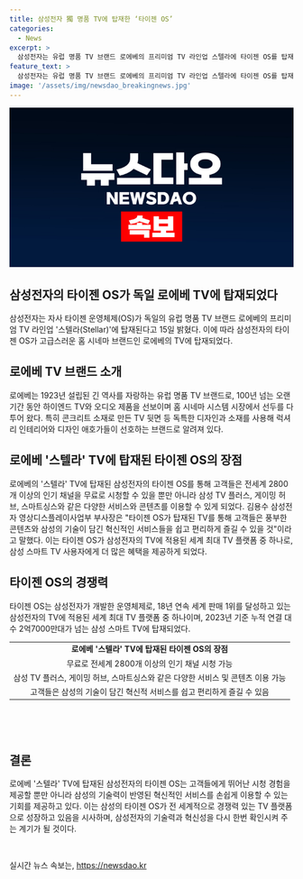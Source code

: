 ```yaml
---
title: 삼성전자 獨 명품 TV에 탑재한 ‘타이젠 OS’
categories:
  - News
excerpt: >
  삼성전자는 유럽 명품 TV 브랜드 로에베의 프리미엄 TV 라인업 스텔라에 타이젠 OS를 탑재한다고 발표했다. 로에베는 고급 TV와 오디오 제작으로 유명하며, 콘크리트 소재 등 독특한 디자인과 럭셔리한 브랜드다. 이 TV는 삼성 TV 플러스, 게이밍 허브, 스마트싱스 등 다양한 삼성 TV 서비스를 이용할 수 있을 뿐만 아니라, 타이젠 OS의 혁신적인 서비스를 경험할 수 있다. 삼성전자는 타이젠 OS를 통해 고객들에게 콘텐츠와 기술을 쉽고 편리하게 제공할 수 있을 것으로 기대하고 있다.
feature_text: >
  삼성전자는 유럽 명품 TV 브랜드 로에베의 프리미엄 TV 라인업 스텔라에 타이젠 OS를 탑재한다고 발표했다. 로에베는 고급 TV와 오디오 제작으로 유명하며, 콘크리트 소재 등 독특한 디자인과 럭셔리한 브랜드다. 이 TV는 삼성 TV 플러스, 게이밍 허브, 스마트싱스 등 다양한 삼성 TV 서비스를 이용할 수 있을 뿐만 아니라, 타이젠 OS의 혁신적인 서비스를 경험할 수 있다. 삼성전자는 타이젠 OS를 통해 고객들에게 콘텐츠와 기술을 쉽고 편리하게 제공할 수 있을 것으로 기대하고 있다.
image: '/assets/img/newsdao_breakingnews.jpg'
---
```


<p><img src="/assets/img/newsdao_breakingnews.jpg" alt="bookingtag 속보" /></p>

<h2 data-ke-size="size36">삼성전자의 타이젠 OS가 독일 로에베 TV에 탑재되었다</h2>

<p data-ke-size="size16">삼성전자는 자사 타이젠 운영체제(OS)가 독일의 유럽 명품 TV 브랜드 로에베의 프리미엄 TV 라인업 '스텔라(Stellar)'에 탑재된다고 15일 밝혔다. 이에 따라 삼성전자의 타이젠 OS가 고급스러운 홈 시네마 브랜드인 로에베의 TV에 탑재되었다.</p>

<h2 data-ke-size="size24">로에베 TV 브랜드 소개</h2>

<p data-ke-size="size16">로에베는 1923년 설립된 긴 역사를 자랑하는 유럽 명품 TV 브랜드로, 100년 넘는 오랜 기간 동안 하이엔드 TV와 오디오 제품을 선보이며 홈 시네마 시스템 시장에서 선두를 다투어 왔다. 특히 콘크리트 소재로 만든 TV 뒷면 등 독특한 디자인과 소재를 사용해 럭셔리 인테리어와 디자인 애호가들이 선호하는 브랜드로 알려져 있다.</p>

<h2 data-ke-size="size24">로에베 '스텔라' TV에 탑재된 타이젠 OS의 장점</h2>

<p data-ke-size="size16">로에베의 '스텔라' TV에 탑재된 삼성전자의 타이젠 OS를 통해 고객들은 전세계 2800개 이상의 인기 채널을 무료로 시청할 수 있을 뿐만 아니라 삼성 TV 플러스, 게이밍 허브, 스마트싱스와 같은 다양한 서비스와 콘텐츠를 이용할 수 있게 되었다. 김용수 삼성전자 영상디스플레이사업부 부사장은 "타이젠 OS가 탑재된 TV를 통해 고객들은 풍부한 콘텐츠와 삼성의 기술이 담긴 혁신적인 서비스들을 쉽고 편리하게 즐길 수 있을 것"이라고 말했다. 이는 타이젠 OS가 삼성전자의 TV에 적용된 세계 최대 TV 플랫폼 중 하나로, 삼성 스마트 TV 사용자에게 더 많은 혜택을 제공하게 되었다.</p>

<h2 data-ke-size="size24">타이젠 OS의 경쟁력</h2>

<p data-ke-size="size16">타이젠 OS는 삼성전자가 개발한 운영체제로, 18년 연속 세계 판매 1위를 달성하고 있는 삼성전자의 TV에 적용된 세계 최대 TV 플랫폼 중 하나이며, 2023년 기준 누적 연결 대수 2억7000만대가 넘는 삼성 스마트 TV에 탑재되었다.</p>

<table>
    <tbody>
        <tr>
            <td style="text-align: center; height: 17px;"><b>로에베 '스텔라' TV에 탑재된 타이젠 OS의 장점</b></td>
        </tr>
        <tr>
            <td style="text-align: center; height: 17px;">무료로 전세계 2800개 이상의 인기 채널 시청 가능</td>
        </tr>
        <tr>
            <td style="text-align: center; height: 17px;">삼성 TV 플러스, 게이밍 허브, 스마트싱스와 같은 다양한 서비스 및 콘텐츠 이용 가능</td>
        </tr>
        <tr>
            <td style="text-align: center; height: 17px;">고객들은 삼성의 기술이 담긴 혁신적 서비스를 쉽고 편리하게 즐길 수 있음</td>
        </tr>
    </tbody>
</table>

<p data-ke-size="size16">&nbsp;</p>

<p data-ke-size="size16">&nbsp;</p>

<h2 data-ke-size="size24">결론</h2>

<p data-ke-size="size16">로에베 '스텔라' TV에 탑재된 삼성전자의 타이젠 OS는 고객들에게 뛰어난 시청 경험을 제공할 뿐만 아니라 삼성의 기술력이 반영된 혁신적인 서비스를 손쉽게 이용할 수 있는 기회를 제공하고 있다. 이는 삼성의 타이젠 OS가 전 세계적으로 경쟁력 있는 TV 플랫폼으로 성장하고 있음을 시사하며, 삼성전자의 기술력과 혁신성을 다시 한번 확인시켜 주는 계기가 될 것이다.</p>

<p data-ke-size="size16">&nbsp;</p>
실시간 뉴스 속보는, <a href="https://newsdao.kr" rel="dofollow">https://newsdao.kr</a>


